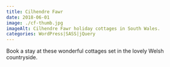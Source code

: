 ```yaml
---
title: Cilhendre Fawr
date: 2018-06-01
image: ./cf-thumb.jpg
imageAlt: Cilhendre Fawr holiday cottages in South Wales.
categories: WordPress|SASS|jQuery
---
```

Book a stay at these wonderful cottages set in the lovely Welsh countryside.